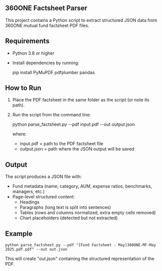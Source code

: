 360ONE Factsheet Parser
-----------------------

This project contains a Python script to extract structured JSON data from 360ONE
mutual fund factsheet PDF files.

Requirements
------------
- Python 3.8 or higher
- Install dependencies by running:

    pip install PyMuPDF pdfplumber pandas

How to Run
----------
1. Place the PDF factsheet in the same folder as the script (or note its path).
2. Run the script from the command line:

    python parse_factsheet.py --pdf input.pdf --out output.json

   where:
   - input.pdf  = path to the PDF factsheet file
   - output.json = path where the JSON output will be saved

Output
------
The script produces a JSON file with:
- Fund metadata (name, category, AUM, expense ratios, benchmarks, managers, etc.)
- Page-level structured content:
  * Headings
  * Paragraphs (long text is split into sentences)
  * Tables (rows and columns normalized, extra empty cells removed)
  * Chart placeholders (detected but not extracted)

Example
-------
    python parse_factsheet.py --pdf "[Fund Factsheet - May]360ONE-MF-May 2025.pdf.pdf" --out out.json

This will create "out.json" containing the structured representation of the PDF.
